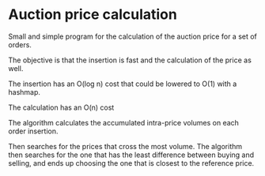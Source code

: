 # Auction price calculation

Small and simple program for the calculation of the auction price for a set of orders.

The objective is that the insertion is fast and the calculation of the price as well.

The insertion has an O(log n) cost that could be lowered to O(1) with a hashmap.

The calculation has an O(n) cost

The algorithm calculates the accumulated intra-price volumes on each order insertion.

Then searches for the prices that cross the most volume.
The algorithm then searches for the one that has the least difference between buying and selling, and ends up choosing the one that is closest to the reference price.
